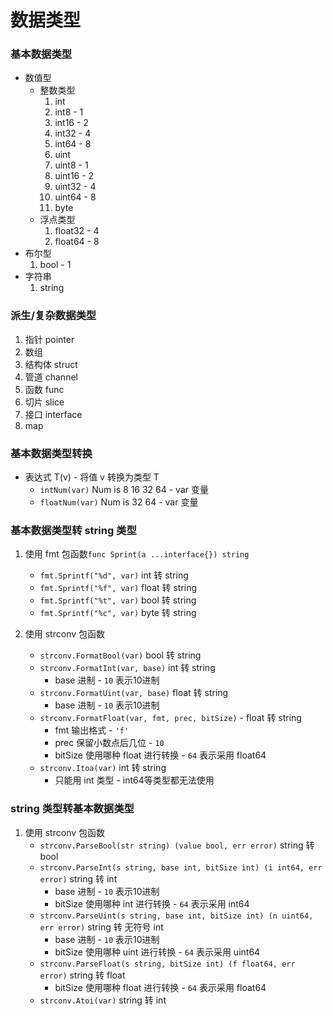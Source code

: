 # 数据类型

### 基本数据类型

+ 数值型
    + 整数类型
        1. int
        2. int8 - 1
        3. int16 - 2
        4. int32 - 4
        5. int64 - 8
        6. uint
        7. uint8 - 1
        8. uint16 - 2
        9. uint32 - 4
        10. uint64 - 8
        11. byte
    + 浮点类型
        1. float32 - 4
        2. float64 - 8
+ 布尔型
    1. bool - 1
+ 字符串
    1. string

### 派生/复杂数据类型

1. 指针 pointer
2. 数组
3. 结构体 struct
4. 管道 channel
5. 函数 func
6. 切片 slice
7. 接口 interface
8. map

### 基本数据类型转换

+ 表达式 T(v) - 将值 v 转换为类型 T
    + `intNum(var)` Num is 8 16 32 64 - var 变量
    + `floatNum(var)` Num is 32 64 - var 变量

### 基本数据类型转 string 类型

1. 使用 fmt 包函数`func Sprint(a ...interface{}) string`
    * `fmt.Sprintf("%d", var)` int 转 string
    * `fmt.Sprintf("%f", var)` float 转 string
    * `fmt.Sprintf("%t", var)` bool 转 string
    * `fmt.Sprintf("%c", var)` byte 转 string

2. 使用 strconv 包函数
    + `strconv.FormatBool(var)` bool 转 string
    + `strconv.FormatInt(var, base)` int 转 string 
        + base 进制 - `10` 表示10进制
    + `strconv.FormatUint(var, base)` float 转 string
        + base 进制 - `10` 表示10进制
    + `strconv.FormatFloat(var, fmt, prec, bitSize)` - float 转 string
        + fmt 输出格式 - `'f'`
        + prec 保留小数点后几位 - `10`
        + bitSize 使用哪种 float 进行转换 - `64` 表示采用 float64
    + `strconv.Itoa(var)` int 转 string 
        + 只能用 int 类型 - int64等类型都无法使用

### string 类型转基本数据类型

1. 使用 strconv 包函数
    + `strconv.ParseBool(str string) (value bool, err error)` string 转 bool
    + `strconv.ParseInt(s string, base int, bitSize int) (i int64, err error)` string 转 int
        + base 进制 - `10` 表示10进制
        + bitSize 使用哪种 int 进行转换 - `64` 表示采用 int64
    + `strconv.ParseUint(s string, base int, bitSize int) (n uint64, err error)` string 转 无符号 int
        + base 进制 - `10` 表示10进制
        + bitSize 使用哪种 uint 进行转换 - `64` 表示采用 uint64
    + `strconv.ParseFloat(s string, bitSize int) (f float64, err error)` string 转 float
        + bitSize 使用哪种 float 进行转换 - `64` 表示采用 float64
    + `strconv.Atoi(var)` string 转 int